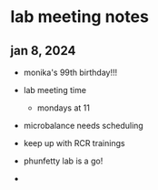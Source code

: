# lab meeting notes
## jan 8, 2024

- monika's 99th birthday!!!

- lab meeting time
	- mondays at 11
- microbalance needs scheduling
- keep up with RCR trainings
- phunfetty lab is a go!
- 